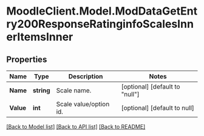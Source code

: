 # MoodleClient.Model.ModDataGetEntry200ResponseRatinginfoScalesInnerItemsInner

## Properties

Name | Type | Description | Notes
------------ | ------------- | ------------- | -------------
**Name** | **string** | Scale name. | [optional] [default to "null"]
**Value** | **int** | Scale value/option id. | [optional] [default to null]

[[Back to Model list]](../README.md#documentation-for-models) [[Back to API list]](../README.md#documentation-for-api-endpoints) [[Back to README]](../README.md)

